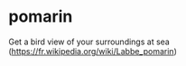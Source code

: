 # pomarin
Get a bird view of your surroundings at sea (https://fr.wikipedia.org/wiki/Labbe_pomarin)

